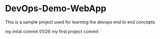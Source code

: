 # DevOps-Demo-WebApp
This is a sample project used for learning the devops end to end concepts

my intial commit 01/26
my first project commit
